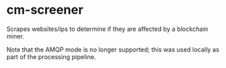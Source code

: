 # cm-screener

Scrapes websites/ips to determine if they are affected by a blockchain miner.

Note that the AMQP mode is no longer supported; this was used locally as part
of the processing pipeline.